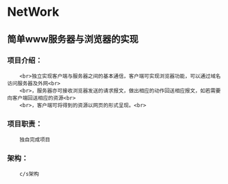 # NetWork
## 简单www服务器与浏览器的实现
### 项目介绍：
        <br>独立实现客户端与服务器之间的基本通信，客户端可实现浏览器功能，可以通过域名访问服务器及外网<br>
        <br>，服务器亦可接收浏览器发送的请求报文，做出相应的动作回送相应报文，如若需要向客户端回送相应的资源<br>
        <br>，客户端可将得到的资源以网页的形式呈现。<br>
### 项目职责：
        独自完成项目
### 架构：
        c/s架构
